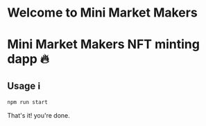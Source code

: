 # Welcome to Mini Market Makers

# Mini Market Makers NFT minting dapp 🔥

## Usage ℹ️

```sh
npm run start
```

That's it! you're done.

